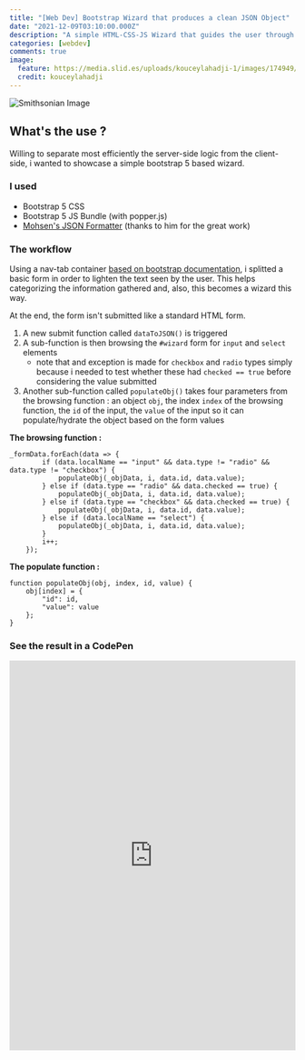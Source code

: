 ```yaml
---
title: "[Web Dev] Bootstrap Wizard that produces a clean JSON Object"
date: "2021-12-09T03:10:00.000Z"
description: "A simple HTML-CSS-JS Wizard that guides the user through a multi-tab form and ends in a clean JSON object. Server-side ready."
categories: [webdev]
comments: true
image:
  feature: https://media.slid.es/uploads/kouceylahadji-1/images/174949/json_logo-555px__1_.png
  credit: kouceylahadji
---
```


![Smithsonian Image](https://images.unsplash.com/photo-1610986602538-431d65df4385?ixlib=rb-1.2.1&ixid=MnwxMjA3fDB8MHxwaG90by1wYWdlfHx8fGVufDB8fHx8&auto=format&fit=crop&w=1207&q=80)

## What's the use ?

Willing to separate most efficiently the server-side logic from the client-side, i wanted to showcase a simple bootstrap 5 based wizard.

### I used

- Bootstrap 5 CSS
- Bootstrap 5 JS Bundle (with popper.js)
- [Mohsen's JSON Formatter](https://azimi.me/json-formatter-js/) (thanks to him for the great work)

### The workflow

Using a nav-tab container [based on bootstrap documentation](https://getbootstrap.com/docs/5.1/components/navs-tabs/#javascript-behavior), i splitted a basic form in order to lighten the text seen by the user. This helps categorizing the information gathered and, also, this becomes a wizard this way.

At the end, the form isn't submitted like a standard HTML form.
1. A new submit function called `dataToJSON()` is triggered
2. A sub-function is then browsing the `#wizard` form for `input` and `select` elements
    - note that and exception is made for `checkbox` and `radio` types simply because i needed to test whether these had `checked == true` before considering the value submitted
3. Another sub-function called `populateObj()` takes four parameters from the browsing function : an object `obj`, the index `index` of the browsing function, the `id` of the input, the `value` of the input so it can populate/hydrate the object based on the form values

**The browsing function :**
```
_formData.forEach(data => {
        if (data.localName == "input" && data.type != "radio" && data.type != "checkbox") {
            populateObj(_objData, i, data.id, data.value);
        } else if (data.type == "radio" && data.checked == true) {
            populateObj(_objData, i, data.id, data.value);
        } else if (data.type == "checkbox" && data.checked == true) {
            populateObj(_objData, i, data.id, data.value);
        } else if (data.localName == "select") {
            populateObj(_objData, i, data.id, data.value);
        }
        i++;
    });
```
**The populate function :**
```
function populateObj(obj, index, id, value) {
    obj[index] = {
        "id": id,
        "value": value
    };
}
```

### See the result in a CodePen

<iframe height="686" style="width: 100%;" scrolling="no" title="JSON Wizard" src="https://codepen.io/hotlinedelite/embed/abLZZEj?default-tab=result&theme-id=light" frameborder="no" loading="lazy" allowtransparency="true" allowfullscreen="true">
  See the Pen <a href="https://codepen.io/hotlinedelite/pen/abLZZEj">
  JSON Wizard</a> by tleclercq (<a href="https://codepen.io/hotlinedelite">@hotlinedelite</a>)
  on <a href="https://codepen.io">CodePen</a>.
</iframe>